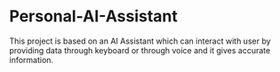 # Personal-AI-Assistant
This project is based on an AI Assistant which can interact with user by providing data through keyboard or through voice and it gives accurate information.
